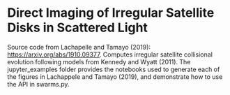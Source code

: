 # Direct Imaging of Irregular Satellite Disks in Scattered Light

Source code from Lachapelle and Tamayo (2019): https://arxiv.org/abs/1910.09377. Computes irregular satellite collisional evolution following models from Kennedy and Wyatt (2011). The jupyter\_examples folder provides the notebooks used to generate each of the figures in Lachappele and Tamayo (2019), and  demonstrate how to use the API in swarms.py.
